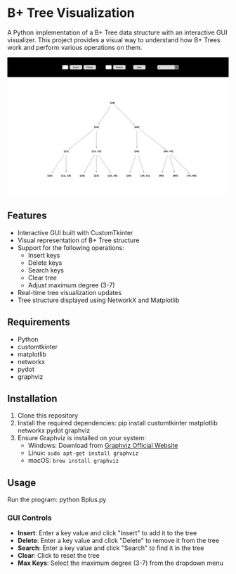 # B+ Tree Visualization

A Python implementation of a B+ Tree data structure with an interactive GUI visualizer. This project provides a visual way to understand how B+ Trees work and perform various operations on them.


![B+ Tree GUI](./screenshot/bplus.png)






## Features

- Interactive GUI built with CustomTkinter
- Visual representation of B+ Tree structure
- Support for the following operations:
  - Insert keys
  - Delete keys
  - Search keys
  - Clear tree
  - Adjust maximum degree (3-7)
- Real-time tree visualization updates
- Tree structure displayed using NetworkX and Matplotlib



## Requirements
- Python
- customtkinter
- matplotlib
- networkx
- pydot
- graphviz


## Installation
1. Clone this repository
2. Install the required dependencies:
pip install customtkinter matplotlib networkx pydot graphviz
3. Ensure Graphviz is installed on your system:
   - Windows: Download from [Graphviz Official Website](https://graphviz.org/download/)
   - Linux: `sudo apt-get install graphviz`
   - macOS: `brew install graphviz`



## Usage
Run the program:
python Bplus.py


### GUI Controls
- **Insert**: Enter a key value and click "Insert" to add it to the tree
- **Delete**: Enter a key value and click "Delete" to remove it from the tree
- **Search**: Enter a key value and click "Search" to find it in the tree
- **Clear**: Click to reset the tree
- **Max Keys**: Select the maximum degree (3-7) from the dropdown menu




